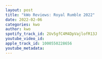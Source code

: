 ```yaml
---
layout: post
title: "kWo Reviews: Royal Rumble 2022"
date: 2022-02-06
categories: kwo
author: kwo
spotify_track_id: 2Uv5gfC4M4DpVajlofR13J
youtube_video_id: 
apple_track_id: 1000550228656
youtube_metadata: 
---
```

